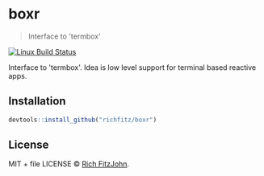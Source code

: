 # boxr

> Interface to 'termbox'

[![Linux Build Status](https://travis-ci.org/richfitz/boxr.svg?branch=master)](https://travis-ci.org/richfitz/boxr)

Interface to 'termbox'.  Idea is low level support for terminal based reactive apps.

## Installation

```r
devtools::install_github("richfitz/boxr")
```

## License

MIT + file LICENSE © [Rich FitzJohn](https://github.com/richfitz).
